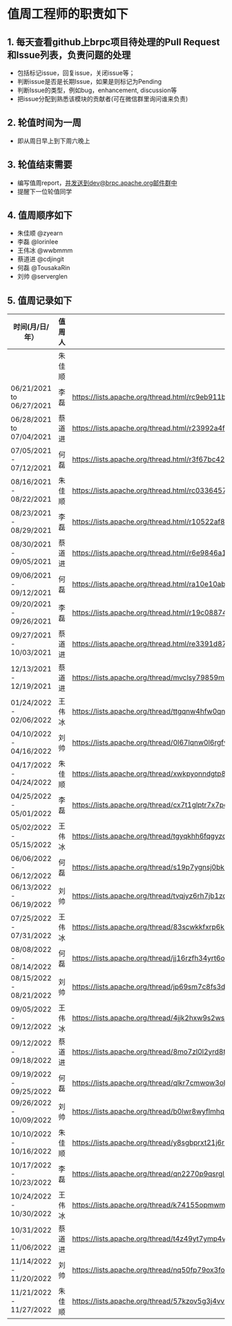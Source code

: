 # 值周工程师的职责如下

## 1. 每天查看github上brpc项目待处理的Pull Request和Issue列表，负责问题的处理
  *  包括标记issue，回复issue，关闭issue等；
  *  判断issue是否是长期Issue，如果是则标记为Pending
  *  判断Issue的类型，例如bug，enhancement, discussion等
  *  把issue分配到熟悉该模块的贡献者(可在微信群里询问谁来负责)

## 2. 轮值时间为一周
  *  即从周日早上到下周六晚上

## 3. 轮值结束需要
  *  编写值周report，并发送到dev@brpc.apache.org邮件群中
  *  提醒下一位轮值同学

## 4. 值周顺序如下
  * 朱佳顺 @zyearn
  * 李磊 @lorinlee
  * 王伟冰 @wwbmmm
  * 蔡道进 @cdjingit
  * 何磊 @TousakaRin
  * 刘帅 @serverglen

## 5. 值周记录如下

|  时间(月/日/年）   | 值周人  | 值周report|
|  ----  | ----  | --- |
|   | 朱佳顺 |
| 06/21/2021 to 06/27/2021 | 李磊 | https://lists.apache.org/thread.html/rc9eb911bc6465c16bd8bb14f9d1f7c9548e13759101f43cf0300908a%40%3Cdev.brpc.apache.org%3E
| 06/28/2021 to 07/04/2021 | 蔡道进 | https://lists.apache.org/thread.html/r23992a4f958bea5b28b9b87a09c60790dae8d5d28f2c49aded3f1760%40%3Cdev.brpc.apache.org%3E
| 07/05/2021 - 07/12/2021  | 何磊 | https://lists.apache.org/thread.html/r3f67bc42ecdc07b25c39aedaf30aeae79039aa1cc3e6ad99364c8178%40%3Cdev.brpc.apache.org%3E
| 08/16/2021 - 08/22/2021  | 朱佳顺 | https://lists.apache.org/thread.html/rc03364574b40e4e9bb8112eae0500589d632011f535a4f0747c4ce5f%40%3Cdev.brpc.apache.org%3E
| 08/23/2021 - 08/29/2021  | 李磊 | https://lists.apache.org/thread.html/r10522af87df62aa0aa48f5a279cef219db1917048108cb744e53772e%40%3Cdev.brpc.apache.org%3E
| 08/30/2021 - 09/05/2021  | 蔡道进 |https://lists.apache.org/thread.html/r6e9846a17464581528280b43d835000da78ee700d2fa195cb92d2353%40%3Cdev.brpc.apache.org%3E
| 09/06/2021 - 09/12/2021  | 何磊 | https://lists.apache.org/thread.html/ra10e10abca213e0e5e797a74af8a9c8810e54fd1543c108bf03a56e5%40%3Cdev.brpc.apache.org%3E
| 09/20/2021 - 09/26/2021  | 李磊 | https://lists.apache.org/thread.html/r19c08874ad681edbc82526a09b34d3ccabe7cf168ed91935575ff557%40%3Cdev.brpc.apache.org%3E
| 09/27/2021 - 10/03/2021  | 蔡道进 | https://lists.apache.org/thread.html/re3391d87f2e2aba55986b96b18ca375f07840bac67249fced2f851f5%40%3Cdev.brpc.apache.org%3E
| 12/13/2021 - 12/19/2021  | 蔡道进 | https://lists.apache.org/thread/mvclsy79859mrbdso1xzm6y7yz3lg6w0
| 01/24/2022 - 02/06/2022  | 王伟冰 | https://lists.apache.org/thread/ttgqnw4hfw0qnb7swvnn2kxb5b9hkdbo
| 04/10/2022 - 04/16/2022  | 刘帅 | https://lists.apache.org/thread/0l67lqnw0l6rgfwkvhrc168prwr7fp60
| 04/17/2022 - 04/24/2022  | 朱佳顺| https://lists.apache.org/thread/xwkpyonndgtp8tq4c9v4yfowqx7fg9gl
| 04/25/2022 - 05/01/2022  | 李磊 | https://lists.apache.org/thread/cx7t1glptr7x7posxstsb1691h4m4mbl
| 05/02/2022 - 05/15/2022  | 王伟冰 | https://lists.apache.org/thread/tgyqkhh6fqgyzcn5d56kt46hk978wogx
| 06/06/2022 - 06/12/2022  | 何磊 | https://lists.apache.org/thread/s19p7ygnsj0bknfjvrh0wlf1mbgstxbk
| 06/13/2022 - 06/19/2022  | 刘帅 | https://lists.apache.org/thread/tvqjyz6rh7jb1zcclx0lh6zrcsf9ykxr
| 07/25/2022 - 07/31/2022  | 王伟冰 | https://lists.apache.org/thread/83scwkkfxrp6kkkoltbrn1fthfy3w0qz
| 08/08/2022 - 08/14/2022  | 何磊 | https://lists.apache.org/thread/jj16rzfh34yrt6o0xqfdz9wtdtzxzswq
| 08/15/2022 - 08/21/2022  | 刘帅 | https://lists.apache.org/thread/jp69sm7c8fs3dkdd828qk0fsojqwwz6h
| 09/05/2022 - 09/12/2022  | 王伟冰 | https://lists.apache.org/thread/4jjk2hxw9s2wskccclqb8fvpqxqffnlb
| 09/12/2022 - 09/18/2022  | 蔡道进| https://lists.apache.org/thread/8mo7zl0l2yrd8tp4v3kx86rnlyfk6wz4
| 09/19/2022 - 09/25/2022  | 何磊 | https://lists.apache.org/thread/qlkr7cmwow3ob47dt80tpx0zrgzg7bdm
| 09/26/2022 - 10/09/2022  | 刘帅 | https://lists.apache.org/thread/b0lwr8wyflmhqlnf0kkh1j30tgt5qw54
| 10/10/2022 - 10/16/2022  | 朱佳顺 | https://lists.apache.org/thread/y8sgbprxt21j6r0812dlftosfov6pbgk
| 10/17/2022 - 10/23/2022  | 李磊 | https://lists.apache.org/thread/qn2270p9qsrglkh7oy013ts1zk5rlhwx
| 10/24/2022 - 10/30/2022  | 王伟冰 | https://lists.apache.org/thread/k74155opmwmopgtsqo6p79z9q0f0sv8j
| 10/31/2022 - 11/06/2022  | 蔡道进 | https://lists.apache.org/thread/t4z49yt7ymp4vr5sms0m4cpoo94db4oz
| 11/14/2022 - 11/20/2022  | 刘帅 | https://lists.apache.org/thread/nq50fp79ox3follc7gxp814cvcqnmqzz
| 11/21/2022 - 11/27/2022  | 朱佳顺 | https://lists.apache.org/thread/57kzov5g3j4vv6l2zcyw0msm36qglc8k
